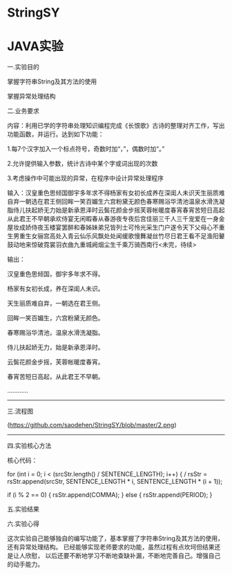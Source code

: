 # StringSY

# JAVA实验

一.实验目的


掌握字符串String及其方法的使用


掌握异常处理结构  


 二.业务要求  


内容：利用已学的字符串处理知识编程完成《长恨歌》古诗的整理对齐工作，写出功能函数，并运行。达到如下功能：  


1.每7个汉字加入一个标点符号，奇数时加“，”，偶数时加“。”  


2.允许提供输入参数，统计古诗中某个字或词出现的次数  


3.考虑操作中可能出现的异常，在程序中设计异常处理程序  


输入：汉皇重色思倾国御宇多年求不得杨家有女初长成养在深闺人未识天生丽质难自弃一朝选在君王侧回眸一笑百媚生六宫粉黛无颜色春寒赐浴华清池温泉水滑洗凝脂侍儿扶起娇无力始是新承恩泽时云鬓花颜金步摇芙蓉帐暖度春宵春宵苦短日高起从此君王不早朝承欢侍宴无闲暇春从春游夜专夜后宫佳丽三千人三千宠爱在一身金屋妆成娇侍夜玉楼宴罢醉和春姊妹弟兄皆列士可怜光采生门户遂令天下父母心不重生男重生女骊宫高处入青云仙乐风飘处处闻缓歌慢舞凝丝竹尽日君王看不足渔阳鼙鼓动地来惊破霓裳羽衣曲九重城阙烟尘生千乘万骑西南行<未完，待续>  


输出：  


汉皇重色思倾国，御宇多年求不得。  

杨家有女初长成，养在深闺人未识。  

天生丽质难自弃，一朝选在君王侧。  

回眸一笑百媚生，六宫粉黛无颜色。  

春寒赐浴华清池，温泉水滑洗凝脂。  

侍儿扶起娇无力，始是新承恩泽时。  

云鬓花颜金步摇，芙蓉帐暖度春宵。  

春宵苦短日高起，从此君王不早朝。  

…………
*****


三.流程图   


(https://github.com/saodehen/StringSY/blob/master/2.png)



*****
四.实验核心方法


核心代码：


 for (int i = 0; i < (srcStr.length() / SENTENCE_LENGTH); i++) {
   /
   rsStr = rsStr.append(srcStr, SENTENCE_LENGTH * i, SENTENCE_LENGTH * (i + 1));
  
   if (i % 2 == 0) {
    rsStr.append(COMMA);
   } else { 
    rsStr.append(PERIOD);
   }
   

五.实验结果


 六.实验心得


 这次实验自己能够独自的编写功能了，基本掌握了字符串String及其方法的使用，还有异常处理结构。
 已经能够实现老师要求的功能，虽然过程有点坎坷但结果还是让人欣慰，
 以后还要不断地学习不断地查缺补漏，不断地完善自己。增强自己的动手能力。
  
